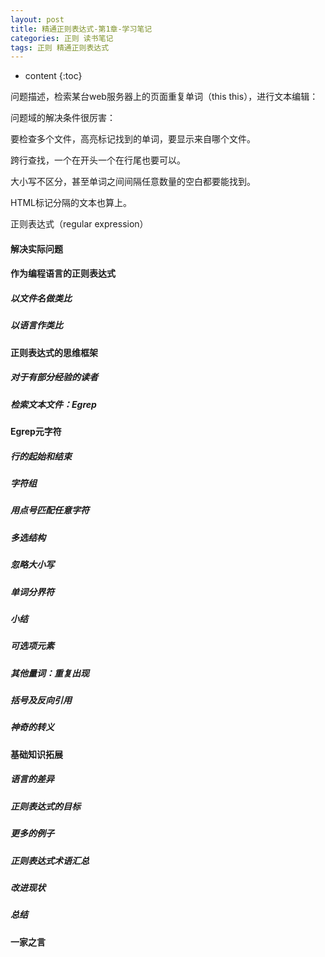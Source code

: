 ```yaml
---
layout: post
title: 精通正则表达式-第1章-学习笔记
categories: 正则 读书笔记
tags: 正则 精通正则表达式
---
```


* content
{:toc}






问题描述，检索某台web服务器上的页面重复单词（this this），进行文本编辑：

问题域的解决条件很厉害：

要检查多个文件，高亮标记找到的单词，要显示来自哪个文件。

跨行查找，一个在开头一个在行尾也要可以。

大小写不区分，甚至单词之间间隔任意数量的空白都要能找到。

HTML标记分隔的文本也算上。

正则表达式（regular expression）

#### 解决实际问题

#### 作为编程语言的正则表达式

##### 以文件名做类比

##### 以语言作类比

#### 正则表达式的思维框架

##### 对于有部分经验的读者

##### 检索文本文件：Egrep

#### Egrep元字符

##### 行的起始和结束

##### 字符组

##### 用点号匹配任意字符

##### 多选结构

##### 忽略大小写

##### 单词分界符

##### 小结

##### 可选项元素

##### 其他量词：重复出现

##### 括号及反向引用

##### 神奇的转义

#### 基础知识拓展

##### 语言的差异

##### 正则表达式的目标

##### 更多的例子

##### 正则表达式术语汇总

##### 改进现状

##### 总结

#### 一家之言
